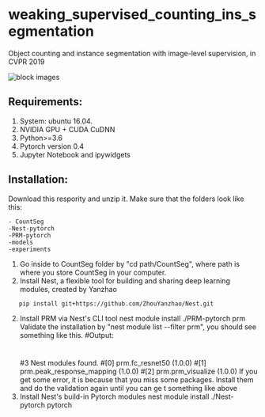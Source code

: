 # weaking_supervised_counting_ins_segmentation
Object counting and instance segmentation with image-level supervision, in CVPR 2019

![block images](https://github.com/GuoleiSun/CountSeg/blob/master/demo/images/block.png)


## Requirements:
1. System: ubuntu 16.04. 
2. NVIDIA GPU + CUDA CuDNN
3. Python>=3.6
4. Pytorch version 0.4 
5. Jupyter Notebook and ipywidgets 

## Installation:
Download this respority and unzip it. Make sure that the folders look like this:
   ```
- CountSeg
  -Nest-pytorch
  -PRM-pytorch
  -models
  -experiments
  ```
1. Go inside to CountSeg folder by "cd path/CountSeg", where path is where you store CountSeg in your computer.
1. Install Nest, a flexible tool for building and sharing deep learning modules, created by Yanzhao
```
   pip install git+https://github.com/ZhouYanzhao/Nest.git
   ```
2. Install PRM via Nest's CLI tool
   nest module install ./PRM-pytorch prm
   Validate the installation by "nest module list --filter prm", you should see something like this.
   #Output:
   #
   #3 Nest modules found.
   #[0] prm.fc_resnet50 (1.0.0)
   #[1] prm.peak_response_mapping (1.0.0)
   #[2] prm.prm_visualize (1.0.0)
   If you get some error, it is because that you miss some packages. Install them and do the validation again until you can ge t something like above
3. Install Nest's build-in Pytorch modules
   nest module install ./Nest-pytorch pytorch

